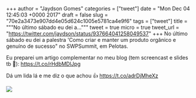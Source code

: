 
+++
author = "Jaydson Gomes"
categories = ["tweet"]
date = "Mon Dec 04 12:45:03 +0000 2017"
draft = false
slug = "70e2a3473e907dd4e05d624c1005e5781ca4e9f6"
tags = ["tweet"]
title = """No último sábado eu dei a..."""
tweet = true
micro = true
tweet_url = "https://twitter.com/jaydson/status/937664041258049537"
+++
No último sábado eu dei a palestra 'Como criar e manter um produto orgânico e genuíno de sucesso" no SWPSummit, em Pelotas.

Eu preparei um artigo complementar no meu blog (tem screencast e slides tb 🙌):
https://t.co/rHdbMDlJpg

Dá um lida lá e me diz o que achou 👍 https://t.co/adrDjMheXz

![](/images/tweet-media/937664041258049537-DQMy3SDW0AApb80.jpg)